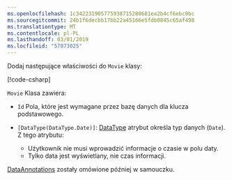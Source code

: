 ```yaml
---
ms.openlocfilehash: 1c342231905775938715280681ea2b4cf6ebc9bc
ms.sourcegitcommit: 24b1f6decbb17bb22a45166e5fdb0845c65af498
ms.translationtype: MT
ms.contentlocale: pl-PL
ms.lasthandoff: 03/01/2019
ms.locfileid: "57073025"
---
```

Dodaj następujące właściwości do `Movie` klasy:

[!code-csharp[](~/tutorials/first-mvc-app/start-mvc/sample/MvcMovie22/Models/Movie.cs?name=snippet1)]

`Movie` Klasa zawiera:

* `Id` Pola, które jest wymagane przez bazę danych dla klucza podstawowego.
* `[DataType(DataType.Date)]`:  [DataType](/dotnet/api/microsoft.aspnetcore.mvc.dataannotations.internal.datatypeattributeadapter) atrybut określa typ danych (`Date`). Z tego atrybutu:

  * Użytkownik nie musi wprowadzić informacje o czasie w polu daty.
  * Tylko data jest wyświetlany, nie czas informacji.

[DataAnnotations](/dotnet/api/system.componentmodel.dataannotations) zostały omówione później w samouczku.